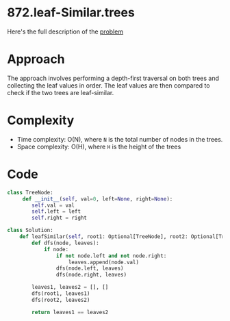 # 872.leaf-Similar.trees

Here's the full description of the [problem](https://leetcode.com/problems/leaf-similar-trees/description/?envType=daily-question&envId=2024-01-09)

# Approach

The approach involves performing a depth-first traversal on both trees and collecting the leaf values in order. The leaf values are then compared to check if the two trees are leaf-similar.

# Complexity

- Time complexity: O(N), where `N` is the total number of nodes in the trees.
- Space complexity: O(H), where `H` is the height of the trees

# Code 

```Python
class TreeNode:
     def __init__(self, val=0, left=None, right=None):
        self.val = val
        self.left = left
        self.right = right

class Solution:
    def leafSimilar(self, root1: Optional[TreeNode], root2: Optional[TreeNode]) -> bool:
        def dfs(node, leaves):
            if node:
                if not node.left and not node.right:
                    leaves.append(node.val)
                dfs(node.left, leaves)
                dfs(node.right, leaves)

        leaves1, leaves2 = [], []
        dfs(root1, leaves1)
        dfs(root2, leaves2)

        return leaves1 == leaves2
        
```